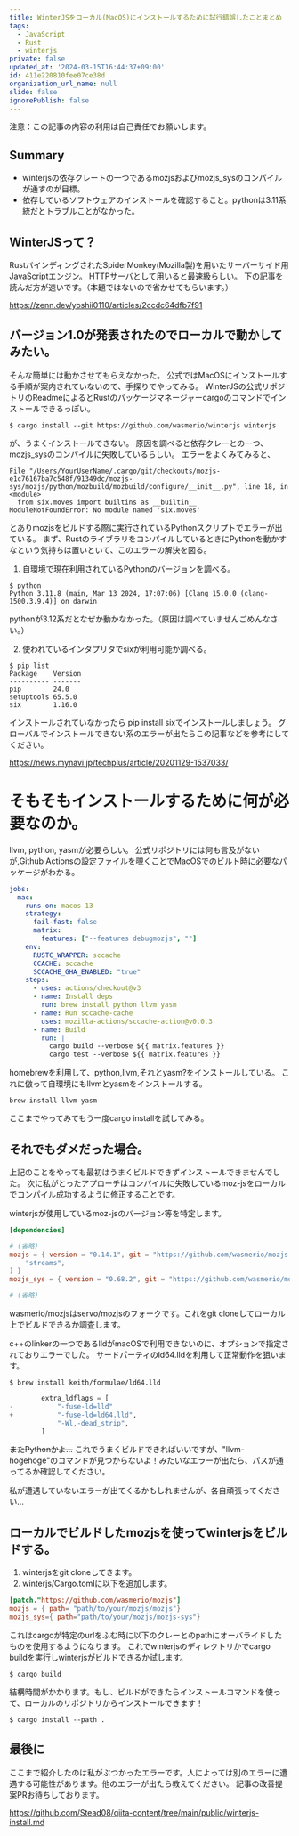 ```yaml
---
title: WinterJSをローカル(MacOS)にインストールするために試行錯誤したことまとめ
tags:
  - JavaScript
  - Rust
  - winterjs
private: false
updated_at: '2024-03-15T16:44:37+09:00'
id: 411e220810fee07ce38d
organization_url_name: null
slide: false
ignorePublish: false
---
```


注意：この記事の内容の利用は自己責任でお願いします。
## Summary
- winterjsの依存クレートの一つであるmozjsおよびmozjs_sysのコンパイルが通すのが目標。
- 依存しているソフトウェアのインストールを確認すること。pythonは3.11系統だとトラブルことがなかった。

## WinterJSって？
RustバインディングされたSpiderMonkey(Mozilla製)を用いたサーバーサイド用JavaScriptエンジン。
HTTPサーバとして用いると最速級らしい。
下の記事を読んだ方が速いです。（本題ではないので省かせてもらいます。）

https://zenn.dev/yoshii0110/articles/2ccdc64dfb7f91

## バージョン1.0が発表されたのでローカルで動かしてみたい。
そんな簡単には動かさせてもらえなかった。
公式ではMacOSにインストールする手順が案内されていないので、手探りでやってみる。
WinterJSの公式リポジトリのReadmeによるとRustのパッケージマネージャーcargoのコマンドでインストールできるっぽい。

```shell
$ cargo install --git https://github.com/wasmerio/winterjs winterjs
```

が、うまくインストールできない。
原因を調べると依存クレーとの一つ、mozjs_sysのコンパイルに失敗しているらしい。
エラーをよくみてみると、
```shell
File "/Users/YourUserName/.cargo/git/checkouts/mozjs-e1c76167ba7c548f/91349dc/mozjs-sys/mozjs/python/mozbuild/mozbuild/configure/__init__.py", line 18, in <module>
  from six.moves import builtins as __builtin__
ModuleNotFoundError: No module named 'six.moves'
```
とありmozjsをビルドする際に実行されているPythonスクリプトでエラーが出ている。
まず、RustのライブラリをコンパイルしているときにPythonを動かすなという気持ちは置いといて、このエラーの解決を図る。
1. 自環境で現在利用されているPythonのバージョンを調べる。
```shell
$ python
Python 3.11.8 (main, Mar 13 2024, 17:07:06) [Clang 15.0.0 (clang-1500.3.9.4)] on darwin
```
pythonが3.12系だとなぜか動かなかった。（原因は調べていませんごめんなさい。）

2. 使われているインタプリタでsixが利用可能か調べる。

```shell
$ pip list
Package    Version
---------- -------
pip        24.0
setuptools 65.5.0
six        1.16.0
```
インストールされていなかったら pip install sixでインストールしましょう。
グローバルでインストールできない系のエラーが出たらこの記事などを参考にしてください。

https://news.mynavi.jp/techplus/article/20201129-1537033/

# そもそもインストールするために何が必要なのか。
llvm, python, yasmが必要らしい。
公式リポジトリには何も言及がないが,Github Actionsの設定ファイルを覗くことでMacOSでのビルト時に必要なパッケージがわかる。

```yaml:winterjs/.github/workflows/rust.yml
jobs:
  mac:
    runs-on: macos-13
    strategy:
      fail-fast: false
      matrix:
        features: ["--features debugmozjs", ""]
    env:
      RUSTC_WRAPPER: sccache
      CCACHE: sccache
      SCCACHE_GHA_ENABLED: "true"
    steps:
      - uses: actions/checkout@v3
      - name: Install deps
        run: brew install python llvm yasm
      - name: Run sccache-cache
        uses: mozilla-actions/sccache-action@v0.0.3
      - name: Build
        run: |
          cargo build --verbose ${{ matrix.features }}
          cargo test --verbose ${{ matrix.features }}
```

homebrewを利用して、python,llvm,それとyasm?をインストールしている。
これに倣って自環境にもllvmとyasmをインストールする。
```shell
brew install llvm yasm
```

ここまでやってみてもう一度cargo installを試してみる。

## それでもダメだった場合。
上記のことをやっても最初はうまくビルドできずインストールできませんでした。
次に私がとったアプローチはコンパイルに失敗しているmoz-jsをローカルでコンパイル成功するように修正することです。

winterjsが使用しているmoz-jsのバージョン等を特定します。
```toml:winterjs/Cargo.toml
[dependencies]

# (省略)
mozjs = { version = "0.14.1", git = "https://github.com/wasmerio/mozjs.git", branch = "wasi-gecko", features = [
    "streams",
] }
mozjs_sys = { version = "0.68.2", git = "https://github.com/wasmerio/mozjs.git", branch = "wasi-gecko" }

# (省略)
```
wasmerio/mozjsはservo/mozjsのフォークです。これをgit cloneしてローカル上でビルドできるか調査します。

c++のlinkerの一つであるlldがmacOSで利用できないのに、オプションで指定されておりエラーでした。
サードパーティのld64.lldを利用して正常動作を狙います。
```shell
$ brew install keith/formulae/ld64.lld
```

```diff_shell:mozjs/mozjs-sys/mozjs/build/build-clang/build-clang.py
        extra_ldflags = [
-           "-fuse-ld=lld"
+           "-fuse-ld=ld64.lld",
            "-Wl,-dead_strip",
        ]
```
~~またPythonかよ…~~
これでうまくビルドできればいいですが、"llvm-hogehoge"のコマンドが見つからないよ！みたいなエラーが出たら、パスが通ってるか確認してください。

私が遭遇していないエラーが出てくるかもしれませんが、各自頑張ってください…

## ローカルでビルドしたmozjsを使ってwinterjsをビルドする。
1. winterjsをgit cloneしてきます。
2. winterjs/Cargo.tomlに以下を追加します。
```toml:winterjs/Cargo.toml
[patch."https://github.com/wasmerio/mozjs"]
mozjs = { path= "path/to/your/mozjs/mozjs"}
mozjs_sys={ path="path/to/your/mozjs/mozjs-sys"}
```
これはcargoが特定のurlをふむ時に以下のクレーとのpathにオーバライドしたものを使用するようになります。
これでwinterjsのディレクトリかでcargo buildを実行しwinterjsがビルドできるか試します。

```shell:winterjs
$ cargo build
```

結構時間がかかります。もし、ビルドができたらインストールコマンドを使って、ローカルのリポジトリからインストールできます！
```shell:winterjs
$ cargo install --path .
```

## 最後に
ここまで紹介したのは私がぶつかったエラーです。人によっては別のエラーに遭遇する可能性があります。他のエラーが出たら教えてください。
記事の改善提案PRお待ちしております。

https://github.com/Stead08/qiita-content/tree/main/public/winterjs-install.md
